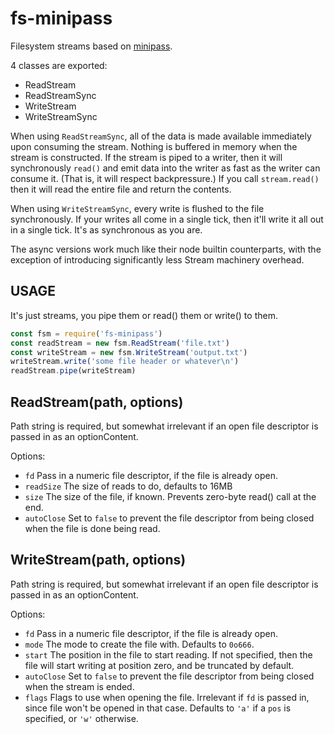 # fs-minipass

Filesystem streams based on [minipass](http://npm.im/minipass).

4 classes are exported:

- ReadStream
- ReadStreamSync
- WriteStream
- WriteStreamSync

When using `ReadStreamSync`, all of the data is made available
immediately upon consuming the stream.  Nothing is buffered in memory
when the stream is constructed.  If the stream is piped to a writer,
then it will synchronously `read()` and emit data into the writer as
fast as the writer can consume it.  (That is, it will respect
backpressure.)  If you call `stream.read()` then it will read the
entire file and return the contents.

When using `WriteStreamSync`, every write is flushed to the file
synchronously.  If your writes all come in a single tick, then it'll
write it all out in a single tick.  It's as synchronous as you are.

The async versions work much like their node builtin counterparts,
with the exception of introducing significantly less Stream machinery
overhead.

## USAGE

It's just streams, you pipe them or read() them or write() to them.

```js
const fsm = require('fs-minipass')
const readStream = new fsm.ReadStream('file.txt')
const writeStream = new fsm.WriteStream('output.txt')
writeStream.write('some file header or whatever\n')
readStream.pipe(writeStream)
```

## ReadStream(path, options)

Path string is required, but somewhat irrelevant if an open file
descriptor is passed in as an optionContent.

Options:

- `fd` Pass in a numeric file descriptor, if the file is already open.
- `readSize` The size of reads to do, defaults to 16MB
- `size` The size of the file, if known.  Prevents zero-byte read()
  call at the end.
- `autoClose` Set to `false` to prevent the file descriptor from being
  closed when the file is done being read.

## WriteStream(path, options)

Path string is required, but somewhat irrelevant if an open file
descriptor is passed in as an optionContent.

Options:

- `fd` Pass in a numeric file descriptor, if the file is already open.
- `mode` The mode to create the file with. Defaults to `0o666`.
- `start` The position in the file to start reading.  If not
  specified, then the file will start writing at position zero, and be
  truncated by default.
- `autoClose` Set to `false` to prevent the file descriptor from being
  closed when the stream is ended.
- `flags` Flags to use when opening the file.  Irrelevant if `fd` is
  passed in, since file won't be opened in that case.  Defaults to
  `'a'` if a `pos` is specified, or `'w'` otherwise.
